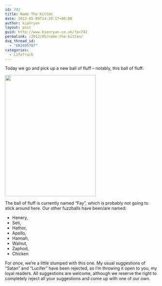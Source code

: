 ```yaml
---
id: 742
title: Name The Kitten
date: 2012-05-09T14:29:17+00:00
author: kianryan
layout: post
guid: http://www.kianryan.co.uk/?p=742
permalink: /2012/05/name-the-kitten/
dsq_thread_id:
  - "682495787"
categories:
  - LifeTrack
---
```

Today we go and pick up a new ball of fluff &#8211; notably, this ball of fluff:

<a href="http://www.kianryan.co.uk/2012/05/name-the-kitten/kitten/" rel="attachment wp-att-744"><img src="http://www.kianryan.co.uk/wp-content/uploads/2012/05/kitten.jpg" alt="" title="kitten" width="300" height="400" class="alignnone size-full wp-image-744" srcset="http://www.kianryan.co.uk/wp-content/uploads/2012/05/kitten.jpg 600w, http://www.kianryan.co.uk/wp-content/uploads/2012/05/kitten-225x300.jpg 225w" sizes="(max-width: 300px) 100vw, 300px" /></a>

The ball of fluff is currently named &#8220;Fay&#8221;, which is probably not going to stick around here. Our other fuzzballs have been/are named:

  * Henery,
  * Seti,
  * Hathor,
  * Apollo,
  * Hannah,
  * Walnut,
  * Zaphod,
  * Chicken

For once, we&#8217;re a little stumped with this one. My usual suggestions of &#8220;Satan&#8221; and &#8220;Lucifer&#8221; have been rejected, so I&#8217;m throwing it open to you, my loyal readers. All suggestions are welcome, although we reserve the right to completely reject all your suggestions and come up with one of our own.
